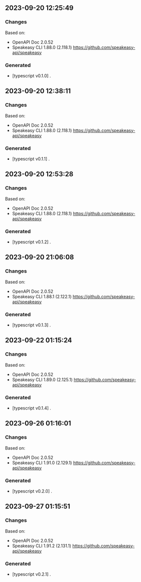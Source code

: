 

## 2023-09-20 12:25:49
### Changes
Based on:
- OpenAPI Doc 2.0.52 
- Speakeasy CLI 1.88.0 (2.118.1) https://github.com/speakeasy-api/speakeasy
### Generated
- [typescript v0.1.0] .

## 2023-09-20 12:38:11
### Changes
Based on:
- OpenAPI Doc 2.0.52 
- Speakeasy CLI 1.88.0 (2.118.1) https://github.com/speakeasy-api/speakeasy
### Generated
- [typescript v0.1.1] .

## 2023-09-20 12:53:28
### Changes
Based on:
- OpenAPI Doc 2.0.52 
- Speakeasy CLI 1.88.0 (2.118.1) https://github.com/speakeasy-api/speakeasy
### Generated
- [typescript v0.1.2] .

## 2023-09-20 21:06:08
### Changes
Based on:
- OpenAPI Doc 2.0.52 
- Speakeasy CLI 1.88.1 (2.122.1) https://github.com/speakeasy-api/speakeasy
### Generated
- [typescript v0.1.3] .

## 2023-09-22 01:15:24
### Changes
Based on:
- OpenAPI Doc 2.0.52 
- Speakeasy CLI 1.89.0 (2.125.1) https://github.com/speakeasy-api/speakeasy
### Generated
- [typescript v0.1.4] .

## 2023-09-26 01:16:01
### Changes
Based on:
- OpenAPI Doc 2.0.52 
- Speakeasy CLI 1.91.0 (2.129.1) https://github.com/speakeasy-api/speakeasy
### Generated
- [typescript v0.2.0] .

## 2023-09-27 01:15:51
### Changes
Based on:
- OpenAPI Doc 2.0.52 
- Speakeasy CLI 1.91.2 (2.131.1) https://github.com/speakeasy-api/speakeasy
### Generated
- [typescript v0.2.1] .